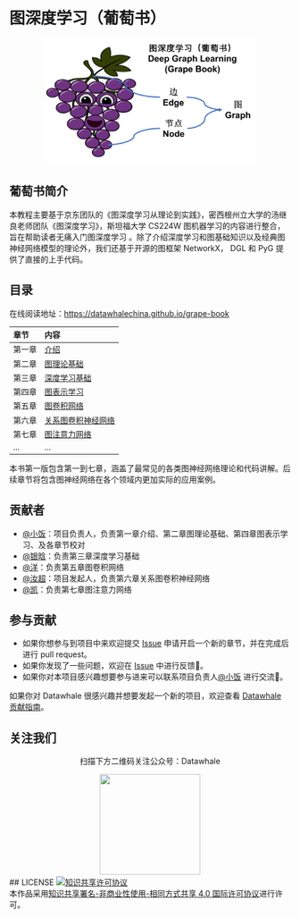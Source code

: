 # 图深度学习（葡萄书）

<div align=center>
<img src="figures/grape_book_logo.png" width = "380">
</div>

## 葡萄书简介

本教程主要基于京东团队的《图深度学习从理论到实践》，密西根州立大学的汤继良老师团队《图深度学习》，斯坦福大学 CS224W 图机器学习的内容进行整合，旨在帮助读者无痛入门图深度学习 。除了介绍深度学习和图基础知识以及经典图神经网络模型的理论外，我们还基于开源的图框架 NetworkX， DGL 和 PyG 提供了直接的上手代码。

## 目录
在线阅读地址：https://datawhalechina.github.io/grape-book

| 章节 | 内容 |
| :--- | :--- |
| 第一章 | [介绍](https://datawhalechina.github.io/grape-book/#/docs/01%E4%BB%8B%E7%BB%8D/01%E4%BB%8B%E7%BB%8D) |  |
| 第二章 | [图理论基础](https://datawhalechina.github.io/grape-book/#/docs\02%E5%9B%BE%E7%90%86%E8%AE%BA%E5%9F%BA%E7%A1%80\02%E5%9B%BE%E7%90%86%E8%AE%BA%E5%9F%BA%E7%A1%80) |
| 第三章 | [深度学习基础](https://datawhalechina.github.io/grape-book/#/docs\03%E6%B7%B1%E5%BA%A6%E5%AD%A6%E4%B9%A0%E5%9F%BA%E7%A1%80\03%E6%B7%B1%E5%BA%A6%E5%AD%A6%E4%B9%A0%E5%9F%BA%E7%A1%80) |
| 第四章 | [图表示学习](https://datawhalechina.github.io/grape-book/#/docs\04%E5%9B%BE%E8%A1%A8%E7%A4%BA%E5%AD%A6%E4%B9%A0\04%E5%9B%BE%E8%A1%A8%E7%A4%BA%E5%AD%A6%E4%B9%A0) |
| 第五章 | [图卷积网络](https://datawhalechina.github.io/grape-book/#/docs\05%E5%9B%BE%E5%8D%B7%E7%A7%AF%E7%BD%91%E7%BB%9C\05%E5%9B%BE%E5%8D%B7%E7%A7%AF%E7%BD%91%E7%BB%9C) |
| 第六章 | [关系图卷积神经网络](https://datawhalechina.github.io/grape-book/#/docs\06%E5%85%B3%E7%B3%BB%E5%9B%BE%E5%8D%B7%E7%A7%AF%E7%A5%9E%E7%BB%8F%E7%BD%91%E7%BB%9C\06%E5%85%B3%E7%B3%BB%E5%9B%BE%E5%8D%B7%E7%A7%AF%E7%A5%9E%E7%BB%8F%E7%BD%91%E7%BB%9C) |
| 第七章 | [图注意力网络](https://datawhalechina.github.io/grape-book/#/docs\07%E5%9B%BE%E6%B3%A8%E6%84%8F%E5%8A%9B%E7%BD%91%E7%BB%9C\07%E5%9B%BE%E6%B3%A8%E6%84%8F%E5%8A%9B%E7%BD%91%E7%BB%9C) |
| ... | ...|

本书第一版包含第一到七章，涵盖了最常见的各类图神经网络理论和代码讲解。后续章节将包含图神经网络在各个领域内更加实际的应用案例。

## 贡献者

- [@小饭](https://github.com/xinqi-fan)：项目负责人，负责第一章介绍、第二章图理论基础、第四章图表示学习、及各章节校对
- [@银晗](https://github.com/YinHan-Zhang)：负责第三章深度学习基础
- [@洋](https://github.com/liu-yang-maker?tab=achievements)：负责第五章图卷积网络
- [@汝超](https://github.com/rickyxume)：项目发起人，负责第六章关系图卷积神经网络
- [@凯](https://github.com/HaSai666)：负责第七章图注意力网络


## 参与贡献

- 如果你想参与到项目中来欢迎提交 [Issue](https://github.com/datawhalechina/grape-book/issues) 申请开启一个新的章节，并在完成后进行 pull request。
- 如果你发现了一些问题，欢迎在 [Issue](https://github.com/datawhalechina/grape-book/issues) 中进行反馈🐛。
- 如果你对本项目感兴趣想要参与进来可以联系项目负责人[@小饭](https://github.com/xinqi-fan) 进行交流💬。

如果你对 Datawhale 很感兴趣并想要发起一个新的项目，欢迎查看 [Datawhale 贡献指南](https://github.com/datawhalechina/DOPMC#%E4%B8%BA-datawhale-%E5%81%9A%E5%87%BA%E8%B4%A1%E7%8C%AE)。

## 关注我们
<div align=center>
<p>扫描下方二维码关注公众号：Datawhale</p>
<img src="https://raw.githubusercontent.com/datawhalechina/pumpkin-book/master/res/qrcode.jpeg" width = "180" height = "180">
</div>
## LICENSE
<a rel="license" href="http://creativecommons.org/licenses/by-nc-sa/4.0/"><img alt="知识共享许可协议" style="border-width:0" src="https://img.shields.io/badge/license-CC%20BY--NC--SA%204.0-lightgrey" /></a><br />本作品采用<a rel="license" href="http://creativecommons.org/licenses/by-nc-sa/4.0/">知识共享署名-非商业性使用-相同方式共享 4.0 国际许可协议</a>进行许可。